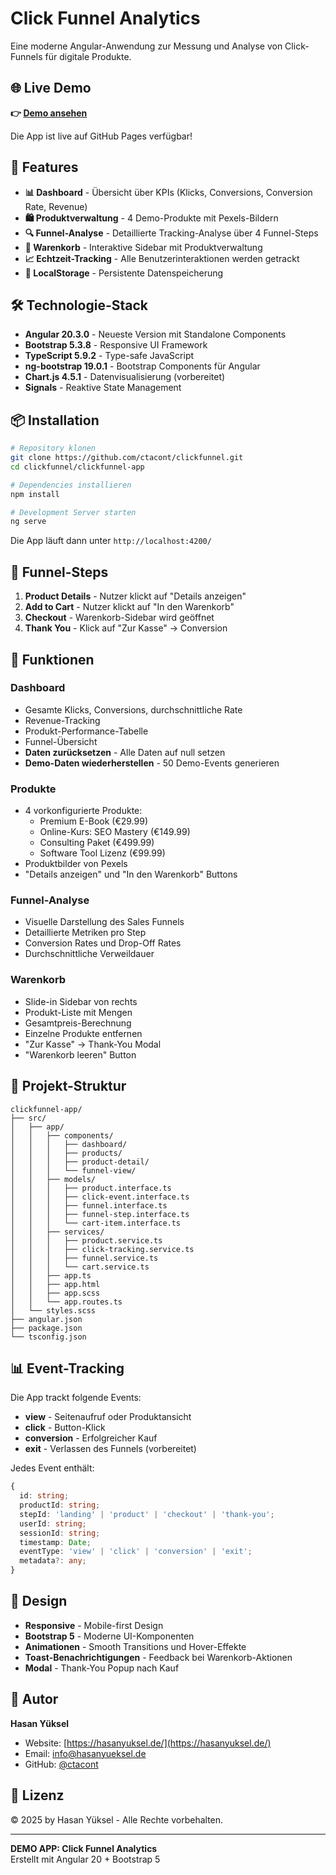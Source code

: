 # Click Funnel Analytics

Eine moderne Angular-Anwendung zur Messung und Analyse von Click-Funnels für digitale Produkte.

## 🌐 Live Demo

**👉 [Demo ansehen](https://ctacont.github.io/clickfunnel/)**

Die App ist live auf GitHub Pages verfügbar!

## 🚀 Features

- **📊 Dashboard** - Übersicht über KPIs (Klicks, Conversions, Conversion Rate, Revenue)
- **🛍️ Produktverwaltung** - 4 Demo-Produkte mit Pexels-Bildern
- **🔍 Funnel-Analyse** - Detaillierte Tracking-Analyse über 4 Funnel-Steps
- **🛒 Warenkorb** - Interaktive Sidebar mit Produktverwaltung
- **📈 Echtzeit-Tracking** - Alle Benutzerinteraktionen werden getrackt
- **💾 LocalStorage** - Persistente Datenspeicherung

## 🛠️ Technologie-Stack

- **Angular 20.3.0** - Neueste Version mit Standalone Components
- **Bootstrap 5.3.8** - Responsive UI Framework
- **TypeScript 5.9.2** - Type-safe JavaScript
- **ng-bootstrap 19.0.1** - Bootstrap Components für Angular
- **Chart.js 4.5.1** - Datenvisualisierung (vorbereitet)
- **Signals** - Reaktive State Management

## 📦 Installation

```bash
# Repository klonen
git clone https://github.com/ctacont/clickfunnel.git
cd clickfunnel/clickfunnel-app

# Dependencies installieren
npm install

# Development Server starten
ng serve
```

Die App läuft dann unter `http://localhost:4200/`

## 🎯 Funnel-Steps

1. **Product Details** - Nutzer klickt auf "Details anzeigen"
2. **Add to Cart** - Nutzer klickt auf "In den Warenkorb"
3. **Checkout** - Warenkorb-Sidebar wird geöffnet
4. **Thank You** - Klick auf "Zur Kasse" → Conversion

## 📱 Funktionen

### Dashboard
- Gesamte Klicks, Conversions, durchschnittliche Rate
- Revenue-Tracking
- Produkt-Performance-Tabelle
- Funnel-Übersicht
- **Daten zurücksetzen** - Alle Daten auf null setzen
- **Demo-Daten wiederherstellen** - 50 Demo-Events generieren

### Produkte
- 4 vorkonfigurierte Produkte:
  - Premium E-Book (€29.99)
  - Online-Kurs: SEO Mastery (€149.99)
  - Consulting Paket (€499.99)
  - Software Tool Lizenz (€99.99)
- Produktbilder von Pexels
- "Details anzeigen" und "In den Warenkorb" Buttons

### Funnel-Analyse
- Visuelle Darstellung des Sales Funnels
- Detaillierte Metriken pro Step
- Conversion Rates und Drop-Off Rates
- Durchschnittliche Verweildauer

### Warenkorb
- Slide-in Sidebar von rechts
- Produkt-Liste mit Mengen
- Gesamtpreis-Berechnung
- Einzelne Produkte entfernen
- "Zur Kasse" → Thank-You Modal
- "Warenkorb leeren" Button

## 🔧 Projekt-Struktur

```
clickfunnel-app/
├── src/
│   ├── app/
│   │   ├── components/
│   │   │   ├── dashboard/
│   │   │   ├── products/
│   │   │   ├── product-detail/
│   │   │   └── funnel-view/
│   │   ├── models/
│   │   │   ├── product.interface.ts
│   │   │   ├── click-event.interface.ts
│   │   │   ├── funnel.interface.ts
│   │   │   ├── funnel-step.interface.ts
│   │   │   └── cart-item.interface.ts
│   │   ├── services/
│   │   │   ├── product.service.ts
│   │   │   ├── click-tracking.service.ts
│   │   │   ├── funnel.service.ts
│   │   │   └── cart.service.ts
│   │   ├── app.ts
│   │   ├── app.html
│   │   ├── app.scss
│   │   └── app.routes.ts
│   └── styles.scss
├── angular.json
├── package.json
└── tsconfig.json
```

## 📊 Event-Tracking

Die App trackt folgende Events:

- **view** - Seitenaufruf oder Produktansicht
- **click** - Button-Klick
- **conversion** - Erfolgreicher Kauf
- **exit** - Verlassen des Funnels (vorbereitet)

Jedes Event enthält:
```typescript
{
  id: string;
  productId: string;
  stepId: 'landing' | 'product' | 'checkout' | 'thank-you';
  userId: string;
  sessionId: string;
  timestamp: Date;
  eventType: 'view' | 'click' | 'conversion' | 'exit';
  metadata?: any;
}
```

## 🎨 Design

- **Responsive** - Mobile-first Design
- **Bootstrap 5** - Moderne UI-Komponenten
- **Animationen** - Smooth Transitions und Hover-Effekte
- **Toast-Benachrichtigungen** - Feedback bei Warenkorb-Aktionen
- **Modal** - Thank-You Popup nach Kauf

## 👤 Autor

**Hasan Yüksel**
- Website: [https://hasanyuksel.de/](https://hasanyuksel.de/)
- Email: info@hasanyueksel.de
- GitHub: [@ctacont](https://github.com/ctacont/)

## 📄 Lizenz

© 2025 by Hasan Yüksel - Alle Rechte vorbehalten.

---

**DEMO APP: Click Funnel Analytics**  
Erstellt mit Angular 20 + Bootstrap 5

